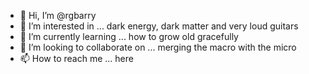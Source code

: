 - 👋 Hi, I’m @rgbarry
- 👀 I’m interested in ... dark energy, dark matter and very loud guitars
- 🌱 I’m currently learning ... how to grow old gracefully
- 💞️ I’m looking to collaborate on ... merging the macro with the micro
- 📫 How to reach me ... here

<!---
rgbarry/rgbarry is a ✨ special ✨ repository because its `README.md` (this file) appears on your GitHub profile.
You can click the Preview link to take a look at your changes.
--->
